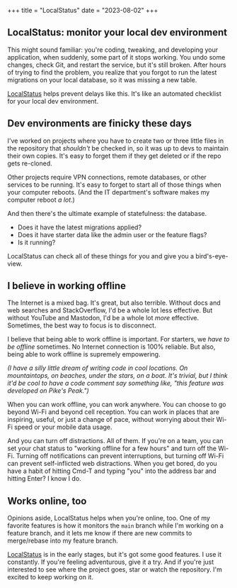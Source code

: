 +++
title = "LocalStatus"
date = "2023-08-02"
+++

## LocalStatus: monitor your local dev environment

This might sound familiar:
you're coding, tweaking, and developing your application, when suddenly, some part of it stops working.
You undo some changes, check Git, and restart the service, but it's still broken.
After hours of trying to find the problem, you realize that
you forgot to run the latest migrations on your local database, so it was missing a new table.

[LocalStatus] helps prevent delays like this.
It's like an automated checklist for your local dev environment.

[LocalStatus]: https://github.com/tylermumford/localstatus

## Dev environments are finicky these days

I've worked on projects where you have to create two or three
little files in the repository that *shouldn't* be checked in,
so it was up to devs to maintain their own copies.
It's easy to forget them if they get deleted or if the repo gets re-cloned.

Other projects require VPN connections, remote databases, or other services to be running.
It's easy to forget to start all of those things when your computer reboots.
(And the IT department's software makes my computer reboot *a lot*.)

And then there's the ultimate example of statefulness: the database.

- Does it have the latest migrations applied?
- Does it have starter data like the admin user or the feature flags?
- Is it running?

LocalStatus can check all of these things for you
and give you a bird's-eye-view.

## I believe in working offline

The Internet is a mixed bag. It's great, but also terrible.
Without docs and web searches and StackOverflow, I'd be a whole lot less effective.
But without YouTube and Mastodon, I'd be a whole lot *more* effective.
Sometimes, the best way to focus is to disconnect.

I believe that being able to work offline is important.
For starters, we *have to be offline* sometimes.
No Internet connection is 100% reliable.
But also, being able to work offline is supremely empowering.

*(I have a silly little dream of writing code in cool locations.
On mountaintops, on beaches, under the stars, on a boat.
It's trivial, but I think it'd be cool to have a code comment say something like,
"this feature was developed on Pike's Peak.")*

When you can work offline, you can work anywhere.
You can choose to go beyond Wi-Fi and beyond cell reception.
You can work in places that are inspiring, useful, or just a change of pace,
without worrying about their Wi-Fi speed or your mobile data usage.

And you can turn off distractions. All of them.
If you're on a team, you can set your chat status to "working offline for a few hours" and turn off the Wi-Fi.
Turning off notifications can prevent interruptions,
but turning off Wi-Fi can prevent self-inflicted web distractions.
When you get bored, do you have a habit of hitting Cmd-T and typing "you" into the address bar and hitting Enter?
I know I do.

## Works online, too

Opinions aside, LocalStatus helps when you're online, too.
One of my favorite features is how it monitors the `main` branch
while I'm working on a feature branch,
and it lets me know if there are new commits to merge/rebase into my feature branch.

[LocalStatus] is in the early stages, but it's got some good features. I use it constantly.
If you're feeling adventurous, give it a try.
And if you're just interested to see where the project goes,
star or watch the repository. I'm excited to keep working on it.
